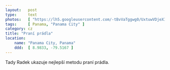 ```yaml
---
layout:   post
type:     text
photos:   [ "https://lh5.googleusercontent.com/-tBvVaTggwg0/UxtuwVDjeXI/AAAAAAAABik/XV4EBO2QOA4/w768-h1024-no/laundry.jpg" ]
tags:     [ Panama, "Panama City" ]
category: cz
title: "Praní prádla"
location:
    name: "Panama City, Panama"
    ddd:  [ 8.9833, -79.5167 ]
---
```


Tady Radek ukazuje nejlepší metodu praní prádla. 